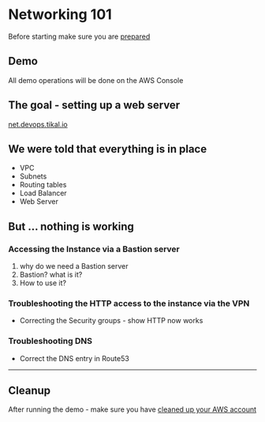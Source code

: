# Networking 101

Before starting make sure you are [prepared](./docs/preparation.md)

## Demo

All demo operations will be done on the AWS Console

## The goal - setting up a web server 

[net.devops.tikal.io](http://somewhere)

## We were told that everything is in place

- VPC
- Subnets
- Routing tables
- Load Balancer
- Web Server

## But ...  nothing is working 

### Accessing the Instance via a Bastion server

1. why do we need a Bastion server
2. Bastion? what is it?
3. How to use it?

### Troubleshooting the HTTP access to the instance via the VPN

* Correcting the Security groups - show HTTP now works

### Troubleshooting DNS 

* Correct the DNS entry in Route53
---
## Cleanup

After running the demo - make sure you have [cleaned up your AWS account](./docs/cleanup.md)